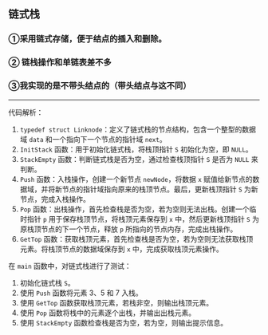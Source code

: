 ## 链式栈

### ①采用链式存储，便于结点的插入和删除。

### ② 链栈操作和单链表差不多

### ③我实现的是不带头结点的（带头结点与这不同）

 

------

代码解析：

1. `typedef struct Linknode`：定义了链式栈的节点结构，包含一个整型的数据域 `data` 和一个指向下一个节点的指针域 `next`。
2. `InitStack` 函数：用于初始化链式栈，将栈顶指针 `S` 初始化为空，即 `NULL`。
3. `StackEmpty` 函数：判断链式栈是否为空，通过检查栈顶指针 `S` 是否为 `NULL` 来判断。
4. `Push` 函数：入栈操作，创建一个新节点 `newNode`，将数据 `x` 赋值给新节点的数据域，并将新节点的指针域指向原来的栈顶节点。最后，更新栈顶指针 `S` 为新节点，完成入栈操作。
5. `Pop` 函数：出栈操作，首先检查栈是否为空，若为空则无法出栈。创建一个临时指针 `p` 用于保存栈顶节点，将栈顶元素保存到 `x` 中，然后更新栈顶指针 `S` 为原栈顶节点的下一个节点，释放 `p` 所指向的节点内存，完成出栈操作。
6. `GetTop` 函数：获取栈顶元素，首先检查栈是否为空，若为空则无法获取栈顶元素。将栈顶节点的数据域保存到 `x` 中，完成获取栈顶元素操作。

在 `main` 函数中，对链式栈进行了测试：

1. 初始化链式栈 `S`。
2. 使用 `Push` 函数将元素 3、5 和 7 入栈。
3. 使用 `GetTop` 函数获取栈顶元素，若栈非空，则输出栈顶元素。
4. 使用 `Pop` 函数将栈中的元素逐个出栈，并输出出栈元素。
5. 使用 `StackEmpty` 函数检查栈是否为空，若为空，则输出提示信息。